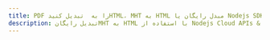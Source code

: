 ---title: PDF را به  تبدیل کنیدHTML، MHT به HTML مبدل رایگان یا Nodejs SDKdescription: تبدیل رایگانMHT به HTML با استفاده از Nodejs Cloud APIs & SDK همچنین اسناد PDF را در Cloud ایجاد، ویرایش و رندر کنید.---
